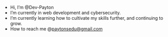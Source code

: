 - Hi, I’m @Dev-Payton
-  I’m currently in web development and cybersecurity.
-  I’m currently learning how to cultivate my skills further, and continuing to grow.
- How to reach me
 @paytonsedu@gmail.com

<!---
Dev-Payton/Dev-Payton is a ✨ special ✨ repository because its `README.md` (this file) appears on your GitHub profile.
You can click the Preview link to take a look at your changes.
--->
